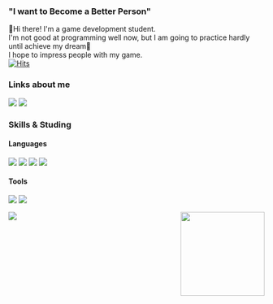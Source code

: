 ### "I want to Become a Better Person" <br/>
👋Hi there! I'm a game development student. <br/>
I'm not good at programming well now, but I am going to practice hardly until achieve my dream🌱 <br/>
I hope to impress people with my game. <br/>
[![Hits](https://hits.seeyoufarm.com/api/count/incr/badge.svg?url=https%3A%2F%2Fgithub.com%2Fcijang74&count_bg=%23284E7C&title_bg=%23555555&icon=&icon_color=%23E7E7E7&title=hits&edge_flat=false)](https://github.com/cijang74)

### Links about me
<a href="https://www.youtube.com/channel/UClyyHtaCriOfx26xjc-fidw" target="_blank"><img src="https://img.shields.io/badge/YouTube-FF0000?style=flat-square&logo=YouTube&logoColor=FFFFFF"/></a>
<a href="https://www.instagram.com/jaehoon_0408/" target="_blank"><img src="https://img.shields.io/badge/Instagram-E4405F?style=flat-square&logo=Instagram&logoColor=FFFFFF"/></a>

### Skills & Studing
#### Languages <br/>
<img src="https://img.shields.io/badge/C-A8B9CC?style=flat-square&logo=C&logoColor=000000"/></a>
<img src="https://img.shields.io/badge/Python-3776AB?style=flat-square&logo=Python&logoColor=FFFFFF"/></a>
<img src="https://img.shields.io/badge/Java-007396?style=flat-square&logo=Java&logoColor=FFFFFF"/></a>
<img src="https://img.shields.io/badge/C Sharp-239120?style=flat-square&logo=C Sharp&logoColor=000000"/></a>

#### Tools <br/>
<img src="https://img.shields.io/badge/Git-F05032?style=flat-square&logo=Git&logoColor=FFFFFF"/></a>
<img src="https://img.shields.io/badge/Unity-000000?style=flat-square&logo=Unity&logoColor=FFFFFF"/></a>

<!--
**cijang74/cijang74** is a ✨ _special_ ✨ repository because its `README.md` (this file) appears on your GitHub profile.

Here are some ideas to get you started:

- 🔭 I’m currently working on ...
- 🌱 I’m currently learning ...
- 👯 I’m looking to collaborate on ...
- 🤔 I’m looking for help with ...
- 💬 Ask me about ...
- 📫 How to reach me: ...
- 😄 Pronouns: ...
- ⚡ Fun fact: ...
-->

<img align='left' src="http://mazassumnida.wtf/api/v2/generate_badge?boj=code07">
<img align='right' src="https://github-readme-stats.vercel.app/api?username=cijang74" height="165">
